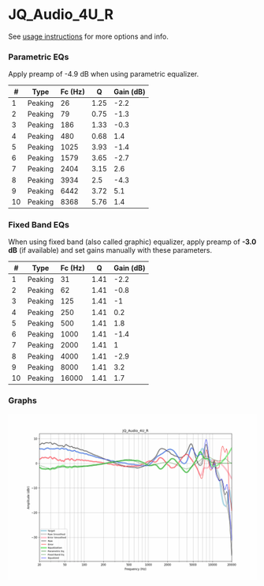# JQ_Audio_4U_R
See [usage instructions](https://github.com/jaakkopasanen/AutoEq#usage) for more options and info.

### Parametric EQs
Apply preamp of -4.9 dB when using parametric equalizer.

|   # | Type    |   Fc (Hz) |    Q |   Gain (dB) |
|-----|---------|-----------|------|-------------|
|   1 | Peaking |        26 | 1.25 |        -2.2 |
|   2 | Peaking |        79 | 0.75 |        -1.3 |
|   3 | Peaking |       186 | 1.33 |        -0.3 |
|   4 | Peaking |       480 | 0.68 |         1.4 |
|   5 | Peaking |      1025 | 3.93 |        -1.4 |
|   6 | Peaking |      1579 | 3.65 |        -2.7 |
|   7 | Peaking |      2404 | 3.15 |         2.6 |
|   8 | Peaking |      3934 | 2.5  |        -4.3 |
|   9 | Peaking |      6442 | 3.72 |         5.1 |
|  10 | Peaking |      8368 | 5.76 |         1.4 |

### Fixed Band EQs
When using fixed band (also called graphic) equalizer, apply preamp of **-3.0 dB** (if available) and set gains manually with these parameters.

|   # | Type    |   Fc (Hz) |    Q |   Gain (dB) |
|-----|---------|-----------|------|-------------|
|   1 | Peaking |        31 | 1.41 |        -2.2 |
|   2 | Peaking |        62 | 1.41 |        -0.8 |
|   3 | Peaking |       125 | 1.41 |        -1   |
|   4 | Peaking |       250 | 1.41 |         0.2 |
|   5 | Peaking |       500 | 1.41 |         1.8 |
|   6 | Peaking |      1000 | 1.41 |        -1.4 |
|   7 | Peaking |      2000 | 1.41 |         1   |
|   8 | Peaking |      4000 | 1.41 |        -2.9 |
|   9 | Peaking |      8000 | 1.41 |         3.2 |
|  10 | Peaking |     16000 | 1.41 |         1.7 |

### Graphs
![](./JQ_Audio_4U_R.png)
